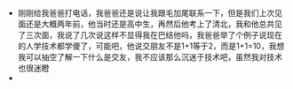 - 刚刚给我爸爸打电话，我爸爸还是说让我跟毛加尾联系一下，但是我们上次见面还是大概两年前，他当时还是高中生，再然后他考上了清北，我和他总共见了三次面，我说了几次说这样不显得我在巴结他吗，我爸爸举了个例子说现在的人学技术都学傻了，可能吧，他说交朋友不是1+1等于2，而是1+1=10，我想我可以抽空了解一下什么是交友，我不应该那么沉迷于技术吧，虽然我对技术也很迷瞪
-